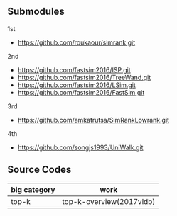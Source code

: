 ## Submodules

1st

* https://github.com/roukaour/simrank.git

2nd

* https://github.com/fastsim2016/ISP.git
* https://github.com/fastsim2016/TreeWand.git
* https://github.com/fastsim2016/LSim.git
* https://github.com/fastsim2016/FastSim.git

3rd

* https://github.com/amkatrutsa/SimRankLowrank.git

4th

* https://github.com/songjs1993/UniWalk.git

## Source Codes

big category | work
--- | ---
top-k | top-k-overview(2017vldb)
